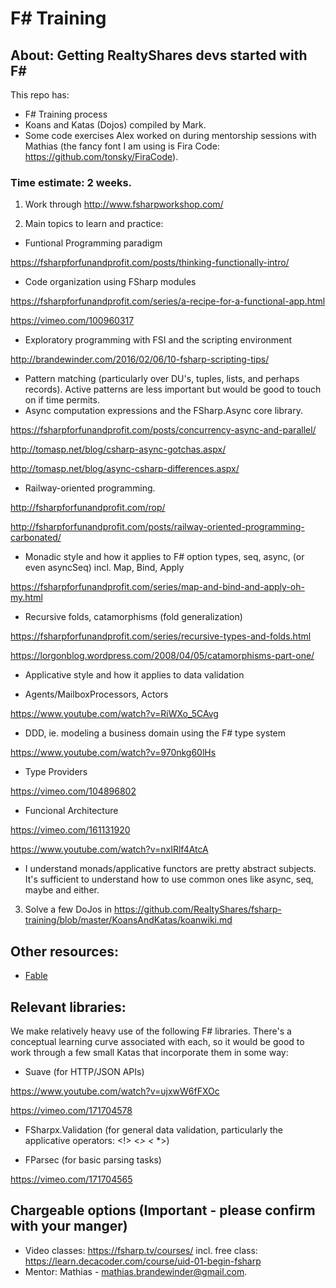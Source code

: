 # F# Training

## About: Getting RealtyShares devs started with F#

This repo has:
- F# Training process
- Koans and Katas (Dojos) compiled by Mark.
- Some code exercises Alex worked on during mentorship sessions with Mathias (the fancy font I am using is Fira Code: https://github.com/tonsky/FiraCode). 

### Time estimate: 2 weeks.

1) Work through http://www.fsharpworkshop.com/

2) Main topics to learn and practice: 

- Funtional Programming paradigm

https://fsharpforfunandprofit.com/posts/thinking-functionally-intro/

- Code organization using FSharp modules

https://fsharpforfunandprofit.com/series/a-recipe-for-a-functional-app.html

https://vimeo.com/100960317

- Exploratory programming with FSI and the scripting environment

http://brandewinder.com/2016/02/06/10-fsharp-scripting-tips/

- Pattern matching (particularly over DU's, tuples, lists, and perhaps records). Active patterns are less important but would be good to touch on if time permits.
- Async computation expressions and the FSharp.Async core library. 

https://fsharpforfunandprofit.com/posts/concurrency-async-and-parallel/

http://tomasp.net/blog/csharp-async-gotchas.aspx/

http://tomasp.net/blog/async-csharp-differences.aspx/

- Railway-oriented programming.

http://fsharpforfunandprofit.com/rop/

http://fsharpforfunandprofit.com/posts/railway-oriented-programming-carbonated/

- Monadic style and how it applies to F# option types, seq, async, (or even asyncSeq) incl. Map, Bind, Apply

https://fsharpforfunandprofit.com/series/map-and-bind-and-apply-oh-my.html

- Recursive folds, catamorphisms (fold generalization)

https://fsharpforfunandprofit.com/series/recursive-types-and-folds.html

https://lorgonblog.wordpress.com/2008/04/05/catamorphisms-part-one/

- Applicative style and how it applies to data validation

- Agents/MailboxProcessors, Actors

https://www.youtube.com/watch?v=RiWXo_5CAvg

- DDD, ie. modeling a business domain using the F# type system

https://www.youtube.com/watch?v=970nkg60lHs

- Type Providers

https://vimeo.com/104896802

- Funcional Architecture

https://vimeo.com/161131920

https://www.youtube.com/watch?v=nxIRlf4AtcA


* I understand monads/applicative functors are pretty abstract subjects. It's sufficient to understand how to use common ones like async, seq, maybe and either.

3) Solve a few DoJos in https://github.com/RealtyShares/fsharp-training/blob/master/KoansAndKatas/koanwiki.md
## Other resources:
- [Fable](https://github.com/kunjee17/awesome-fable)

## Relevant libraries:

We make relatively heavy use of the following F# libraries. There's a conceptual learning curve associated with each, so it would be good to work through a few small Katas that incorporate them in some way:

- Suave (for HTTP/JSON APIs)

https://www.youtube.com/watch?v=ujxwW6fFXOc

https://vimeo.com/171704578

- FSharpx.Validation (for general data validation, particularly the applicative operators: <!> <*> <* *>)

- FParsec (for basic parsing tasks)

https://vimeo.com/171704565


## Chargeable options (Important - please confirm with your manger)
- Video classes: https://fsharp.tv/courses/  incl. free class: https://learn.decacoder.com/course/uid-01-begin-fsharp
- Mentor: Mathias - mathias.brandewinder@gmail.com. 

